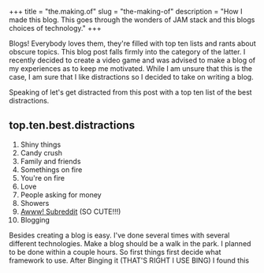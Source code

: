 +++
title = "the.making.of"
slug = "the-making-of"
description = "How I made this blog. This goes through the wonders of JAM stack and this blogs choices of technology."
+++

Blogs! Everybody loves them, they're filled with top ten lists and rants about
obscure topics. This blog post falls firmly into the category of the latter. I
recently decided to create a video game and was advised to make a blog of my
experiences as to keep me motivated. While I am unsure that this is the case, I
am sure that I like distractions so I decided to take on writing a blog.

Speaking of let's get distracted from this post with a top ten list of the best
distractions.

## top.ten.best.distractions

1. Shiny things
2. Candy crush
3. Family and friends
4. Somethings on fire
5. You're on fire
6. Love
7. People asking for money
8. Showers
9. <a href="https://www.reddit.com/r/Awww/" target="_blank">Awww! Subreddit</a>
   (SO CUTE!!!)
10. Blogging

Besides creating a blog is easy. I've done several times with several different
technologies. Make a blog should be a walk in the park. I planned to be done
within a couple hours. So first things first decide what framework to use. After
Binging it (THAT'S RIGHT I USE BING) I found this
